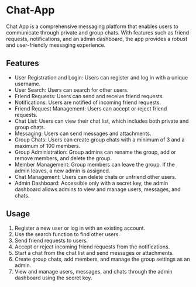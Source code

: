 # Chat-App

Chat App is a comprehensive messaging platform that enables users to communicate through private and group chats. With features such as friend requests, notifications, and an admin dashboard, the app provides a robust and user-friendly messaging experience.

## Features

- User Registration and Login: Users can register and log in with a unique username.
- User Search: Users can search for other users.
- Friend Requests: Users can send and receive friend requests.
- Notifications: Users are notified of incoming friend requests.
- Friend Request Management: Users can accept or reject friend requests.
- Chat List: Users can view their chat list, which includes both private and group chats.
- Messaging: Users can send messages and attachments.
- Group Chats: Users can create group chats with a minimum of 3 and a maximum of 100 members.
- Group Administration: Group admins can rename the group, add or remove members, and delete the group.
- Member Management: Group members can leave the group. If the admin leaves, a new admin is assigned.
- Chat Management: Users can delete chats or unfriend other users.
- Admin Dashboard: Accessible only with a secret key, the admin dashboard allows admins to view and manage users, messages, and chats.


## Usage

1. Register a new user or log in with an existing account.
2. Use the search function to find other users.
3. Send friend requests to users.
4. Accept or reject incoming friend requests from the notifications.
5. Start a chat from the chat list and send messages or attachments.
6. Create group chats, add members, and manage the group settings as an admin.
7. View and manage users, messages, and chats through the admin dashboard using the secret key.
